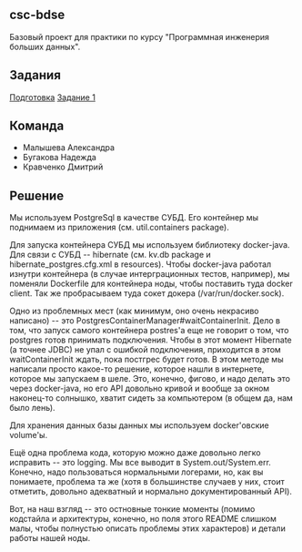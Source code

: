 ## csc-bdse
Базовый проект для практики по курсу "Программная инженерия больших данных".

## Задания
[Подготовка](INSTALL.md)
[Задание 1](TASK1.md)

## Команда
- Малышева Александра
- Бугакова Надежда
- Кравченко Дмитрий

## Решение

Мы используем PostgreSql в качестве СУБД. Его контейнер мы поднимаем из приложения (см. util.containers package).

Для запуска контейнера СУБД мы используем библиотеку docker-java. Для связи с СУБД -- hibernate (см. kv.db package и
hibernate_postgres.cfg.xml в resources).
Чтобы docker-java работал изнутри контейнера (в случае интерграционных тестов, например), мы поменяли Dockerfile
для контейнера ноды, чтобы поставить туда docker client. Так же пробрасываем туда сокет докера (/var/run/docker.sock).

Одно из проблемных мест (как минимум, оно очень некрасиво написано) -- это PostgresContainerManager#waitContainerInit.
Дело в том, что запуск самого контейнера postres'a еще не говорит о том, что postgres готов принимать подключения.
Чтобы в этот момент Hibernate (а точнее JDBC) не упал с ошибкой подключения, приходится в этом waitContainerInit ждать,
пока постгрес будет готов. В этом методе мы написали просто какое-то решение, которое нашли в интернете, которое мы
запускаем в шеле. Это, конечно, фигово, и надо делать это через docker-java, но его API довольно кривой и вообще за
окном наконец-то солнышко, хватит сидеть за компьютером (в общем да, нам было лень).

Для хранения данных базы данных мы используем docker'овские volume'ы.

Ещё одна проблема кода, которую можно даже довольно легко исправить -- это logging. Мы все выводит в System.out/System.err.
Конечно, надо пользоваться нормальными логерами, но, как вы понимаете, проблема та же (хотя в большинстве случаев у них, стоит отметить,
довольно адекватный и нормально документированный API).

Вот, на наш взгляд -- это остновные тонкие моменты (помимо кодстайла и архитектуры, конечно, но поля этого README слишком
малы, чтобы полнустью описать проблемы этих характеров) и детали работы нашей ноды.
